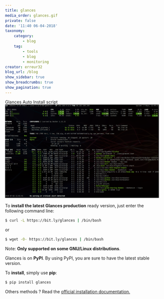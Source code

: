 ```yaml
---
title: glances
media_order: glances.gif
private: false
date: '11:40 06-04-2018'
taxonomy:
    category:
        - blog
    tag:
        - tools
        - blog
        - monitoring
creator: erreur32
blog_url: /blog
show_sidebar: true
show_breadcrumbs: true
show_pagination: true
---
```


Glances Auto Install script
![](glances.gif)

To **install the latest Glances production** ready version, just enter the following command line:

```bash
$ curl -L https://bit.ly/glances | /bin/bash
```
or

```bash
$ wget -O- https://bit.ly/glances | /bin/bash
```

Note: **Only supported on some GNU/Linux distributions**.


Glances is on **PyPI**. By using PyPI, you are sure to have the latest stable version.

To **install**, simply use **pip**:

```bash
$ pip install glances
```

Others methods ? Read the [official installation documentation.](https://github.com/nicolargo/glances/blob/master/README.rst)
